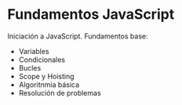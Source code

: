 # Fundamentos JavaScript
 
Iniciación a JavaScript. Fundamentos base:

- Variables
- Condicionales
- Bucles
- Scope y Hoisting
- Algoritnmia básica
- Resolución de problemas